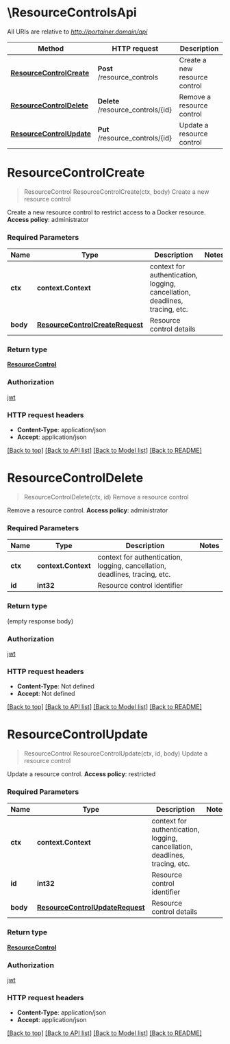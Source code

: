 # \ResourceControlsApi

All URIs are relative to *http://portainer.domain/api*

Method | HTTP request | Description
------------- | ------------- | -------------
[**ResourceControlCreate**](ResourceControlsApi.md#ResourceControlCreate) | **Post** /resource_controls | Create a new resource control
[**ResourceControlDelete**](ResourceControlsApi.md#ResourceControlDelete) | **Delete** /resource_controls/{id} | Remove a resource control
[**ResourceControlUpdate**](ResourceControlsApi.md#ResourceControlUpdate) | **Put** /resource_controls/{id} | Update a resource control


# **ResourceControlCreate**
> ResourceControl ResourceControlCreate(ctx, body)
Create a new resource control

Create a new resource control to restrict access to a Docker resource. **Access policy**: administrator 

### Required Parameters

Name | Type | Description  | Notes
------------- | ------------- | ------------- | -------------
 **ctx** | **context.Context** | context for authentication, logging, cancellation, deadlines, tracing, etc.
  **body** | [**ResourceControlCreateRequest**](ResourceControlCreateRequest.md)| Resource control details | 

### Return type

[**ResourceControl**](ResourceControl.md)

### Authorization

[jwt](../README.md#jwt)

### HTTP request headers

 - **Content-Type**: application/json
 - **Accept**: application/json

[[Back to top]](#) [[Back to API list]](../README.md#documentation-for-api-endpoints) [[Back to Model list]](../README.md#documentation-for-models) [[Back to README]](../README.md)

# **ResourceControlDelete**
> ResourceControlDelete(ctx, id)
Remove a resource control

Remove a resource control. **Access policy**: administrator 

### Required Parameters

Name | Type | Description  | Notes
------------- | ------------- | ------------- | -------------
 **ctx** | **context.Context** | context for authentication, logging, cancellation, deadlines, tracing, etc.
  **id** | **int32**| Resource control identifier | 

### Return type

 (empty response body)

### Authorization

[jwt](../README.md#jwt)

### HTTP request headers

 - **Content-Type**: Not defined
 - **Accept**: Not defined

[[Back to top]](#) [[Back to API list]](../README.md#documentation-for-api-endpoints) [[Back to Model list]](../README.md#documentation-for-models) [[Back to README]](../README.md)

# **ResourceControlUpdate**
> ResourceControl ResourceControlUpdate(ctx, id, body)
Update a resource control

Update a resource control. **Access policy**: restricted 

### Required Parameters

Name | Type | Description  | Notes
------------- | ------------- | ------------- | -------------
 **ctx** | **context.Context** | context for authentication, logging, cancellation, deadlines, tracing, etc.
  **id** | **int32**| Resource control identifier | 
  **body** | [**ResourceControlUpdateRequest**](ResourceControlUpdateRequest.md)| Resource control details | 

### Return type

[**ResourceControl**](ResourceControl.md)

### Authorization

[jwt](../README.md#jwt)

### HTTP request headers

 - **Content-Type**: application/json
 - **Accept**: application/json

[[Back to top]](#) [[Back to API list]](../README.md#documentation-for-api-endpoints) [[Back to Model list]](../README.md#documentation-for-models) [[Back to README]](../README.md)

